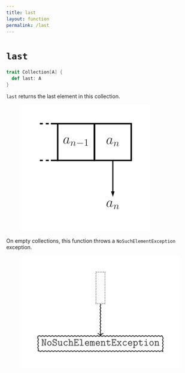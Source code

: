 ```yaml
---
title: last
layout: function
permalink: /last
---
```


# `last`

~~~ scala
trait Collection[A] {
  def last: A
}
~~~

`last` returns the last element in this collection.

<figure class="diagram">
  <img src="images/last.svg" alt="last function">
  <!-- <figcaption class="diagram-desc"></figcaption> -->
</figure>

On empty collections, this function throws a `NoSuchElementException` exception.

<figure class="diagram">
  <img src="images/last.2.svg" alt="last function">
  <!-- <figcaption class="diagram-desc"></figcaption> -->
</figure>
